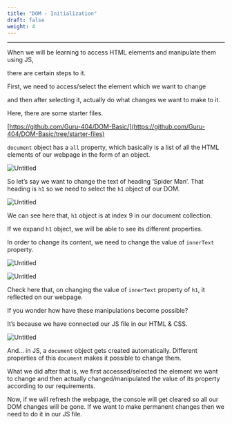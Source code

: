 ```yaml
---
title: "DOM - Initialization"
draft: false
weight: 4
---
```


---

When we will be learning to access HTML elements and manipulate them using JS,

there are certain steps to it.

First, we need to access/select the element which we want to change

and then after selecting it, actually do what changes we want to make to it.

Here, there are some starter files.

[https://github.com/Guru-404/DOM-Basic/](https://github.com/Guru-404/DOM-Basic/tree/starter-files)

`document` object has a `all` property, which basically is a list of all the HTML elements of our webpage in the form of an object.

![Untitled](../../../../images/notes/DOM%20-%20Initialization/1.png)

So let’s say we want to change the text of heading ‘Spider Man’. That heading is `h1` so we need to select the `h1` object of our DOM.

![Untitled](../../../../images/notes/DOM%20-%20Initialization/2.png)

We can see here that, `h1` object is at index 9 in our document collection.

If we expand `h1` object, we will be able to see its different properties.

In order to change its content, we need to change the value of `innerText` property.

![Untitled](../../../../images/notes/DOM%20-%20Initialization/3.png)

![Untitled](../../../../images/notes/DOM%20-%20Initialization/4.png)

Check here that, on changing the value of `innerText` property of `h1`, it reflected on our webpage.

If you wonder how have these manipulations become possible?

It’s because we have connected our JS file in our HTML & CSS.

![Untitled](../../../../images/notes/DOM%20-%20Initialization/5.png)

And… in JS, a `document` object gets created automatically. Different properties of this `document` makes it possible to change them.

What we did after that is, we first accessed/selected the element we want to change and then actually changed/manipulated the value of its property according to our requirements.

Now, if we will refresh the webpage, the console will get cleared so all our DOM changes will be gone. If we want to make permanent changes then we need to do it in our JS file.